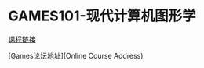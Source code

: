 # GAMES101-现代计算机图形学

 [课程链接](https://www.bilibili.com/video/BV1X7411F744)
 
 [Games论坛地址](Online Course Address)
